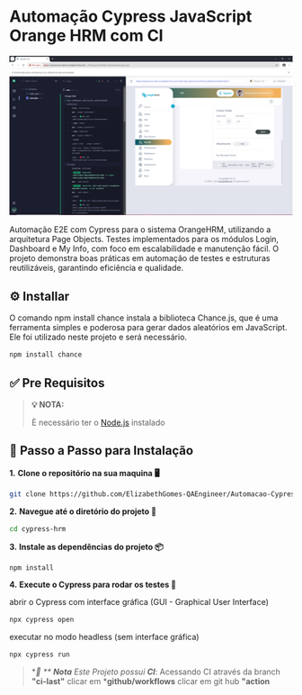 # Automação Cypress JavaScript Orange HRM com CI

![Texto alternativo](OrangeHRM.png)



Automação E2E com Cypress para o sistema OrangeHRM, utilizando a arquitetura Page Objects. Testes implementados para os módulos Login, Dashboard e My Info, com foco em escalabilidade e manutenção fácil. O projeto demonstra boas práticas em automação de testes e estruturas reutilizáveis, garantindo eficiência e qualidade.

## ⚙️ Installar

O comando npm install chance instala a biblioteca Chance.js, que é uma ferramenta simples e poderosa para gerar dados aleatórios em JavaScript. Ele foi utilizado neste projeto e será necessário.

```bash
npm install chance
```
## ✅ Pre Requisitos

> **💡 NOTA:**
> 
> È necessário ter o [Node.js](https://nodejs.org)  instalado



## 📝 Passo a Passo para Instalação




**1.** **Clone o repositório na sua maquina 🖥️**

```bash
git clone https://github.com/ElizabethGomes-QAEngineer/Automacao-Cypress-Java-Script-Orange-HRM.git
```

**2.** **Navegue até o diretório do projeto 📂**

```bash
cd cypress-hrm
````


**3.** **Instale as dependências do projeto 📦**

```bash
npm install 
```

**4.** **Execute o Cypress para rodar os testes 🚀**

abrir o Cypress com interface gráfica (GUI - Graphical User Interface)

```bash
npx cypress open
````

executar no modo headless (sem interface gráfica)

```bash
npx cypress run 
```



>
>**📜 ** **Nota** Este Projeto possui **CI***:
>Acessando CI através da branch **"ci-last"**
>clicar em ***github/workflows**
>clicar em git hub **"action**
